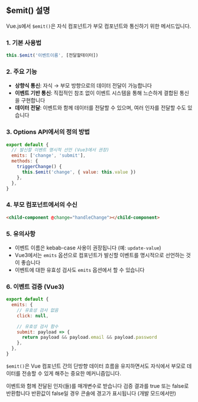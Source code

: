 ## $emit() 설명

Vue.js에서 `$emit()`은 자식 컴포넌트가 부모 컴포넌트와 통신하기 위한 메서드입니다.

### 1. 기본 사용법

```javascript
this.$emit('이벤트이름', [전달할데이터])
```

### 2. 주요 기능

- **상향식 통신**: 자식 → 부모 방향으로의 데이터 전달이 가능합니다
- **이벤트 기반 통신**: 직접적인 참조 없이 이벤트 시스템을 통해 느슨하게 결합된 통신을 구현합니다
- **데이터 전달**: 이벤트와 함께 데이터를 전달할 수 있으며, 여러 인자를 전달할 수도 있습니다

### 3. Options API에서의 정의 방법

```javascript
export default {
  // 발신할 이벤트 명시적 선언 (Vue3에서 권장)
  emits: ['change', 'submit'],
  methods: {
    triggerChange() {
      this.$emit('change', { value: this.value })
    },
  },
}
```

### 4. 부모 컴포넌트에서의 수신

```html
<child-component @change="handleChange"></child-component>
```

### 5. 유의사항

- 이벤트 이름은 kebab-case 사용이 권장됩니다 (예: `update-value`)
- Vue3에서는 `emits` 옵션으로 컴포넌트가 발신할 이벤트를 명시적으로 선언하는 것이 좋습니다
- 이벤트에 대한 유효성 검사도 `emits` 옵션에서 할 수 있습니다

### 6. 이벤트 검증 (Vue3)

```javascript
export default {
  emits: {
    // 유효성 검사 없음
    click: null,

    // 유효성 검사 함수
    submit: payload => {
      return payload && payload.email && payload.password
    },
  },
}
```

`$emit()`은 Vue 컴포넌트 간의 단방향 데이터 흐름을 유지하면서도 자식에서 부모로 데이터를 전송할 수 있게 해주는 중요한 메커니즘입니다.

이벤트와 함께 전달된 인자(들)를 매개변수로 받습니다
검증 결과를 true 또는 false로 반환합니다
반환값이 false일 경우 콘솔에 경고가 표시됩니다 (개발 모드에서만)
